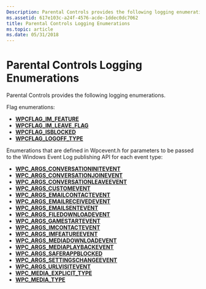 ```yaml
---
Description: Parental Controls provides the following logging enumerations.
ms.assetid: 617e103c-a24f-4576-acde-1ddec0dc7062
title: Parental Controls Logging Enumerations
ms.topic: article
ms.date: 05/31/2018
---
```


# Parental Controls Logging Enumerations

Parental Controls provides the following logging enumerations.

Flag enumerations:

-   [**WPCFLAG\_IM\_FEATURE**](/windows/win32/api/wpcevent/ne-wpcevent-wpcflag_im_feature)
-   [**WPCFLAG\_IM\_LEAVE\_FLAG**](/windows/win32/api/wpcevent/ne-wpcevent-wpcflag_im_leave)
-   [**WPCFLAG\_ISBLOCKED**](/windows/win32/api/wpcevent/ne-wpcevent-wpcflag_isblocked)
-   [**WPCFLAG\_LOGOFF\_TYPE**](/windows/win32/api/wpcevent/ne-wpcevent-wpcflag_logoff_type)

Enumerations that are defined in Wpcevent.h for parameters to be passed to the Windows Event Log publishing API for each event type:

-   [**WPC\_ARGS\_CONVERSATIONINITEVENT**](/windows/win32/api/wpcevent/ne-wpcevent-wpc_args_conversationinitevent)
-   [**WPC\_ARGS\_CONVERSATIONJOINEVENT**](/windows/win32/api/wpcevent/ne-wpcevent-wpc_args_conversationjoinevent)
-   [**WPC\_ARGS\_CONVERSATIONLEAVEEVENT**](/windows/win32/api/wpcevent/ne-wpcevent-wpc_args_conversationleaveevent)
-   [**WPC\_ARGS\_CUSTOMEVENT**](/windows/win32/api/wpcevent/ne-wpcevent-wpc_args_customevent)
-   [**WPC\_ARGS\_EMAILCONTACTEVENT**](/windows/win32/api/wpcevent/ne-wpcevent-wpc_args_emailcontactevent)
-   [**WPC\_ARGS\_EMAILRECEIVEDEVENT**](/windows/win32/api/wpcevent/ne-wpcevent-wpc_args_emailreceievedevent)
-   [**WPC\_ARGS\_EMAILSENTEVENT**](/windows/win32/api/wpcevent/ne-wpcevent-wpc_args_emailsentevent)
-   [**WPC\_ARGS\_FILEDOWNLOADEVENT**](/windows/win32/api/wpcevent/ne-wpcevent-wpc_args_filedownloadevent)
-   [**WPC\_ARGS\_GAMESTARTEVENT**](/windows/win32/api/wpcevent/ne-wpcevent-wpc_args_gamestartevent)
-   [**WPC\_ARGS\_IMCONTACTEVENT**](/windows/win32/api/wpcevent/ne-wpcevent-wpc_args_imcontactevent)
-   [**WPC\_ARGS\_IMFEATUREEVENT**](/windows/win32/api/wpcevent/ne-wpcevent-wpc_args_imfeatureevent)
-   [**WPC\_ARGS\_MEDIADOWNLOADEVENT**](/windows/win32/api/wpcevent/ne-wpcevent-wpc_args_mediadownloadevent)
-   [**WPC\_ARGS\_MEDIAPLAYBACKEVENT**](/windows/win32/api/wpcevent/ne-wpcevent-wpc_args_mediaplaybackevent)
-   [**WPC\_ARGS\_SAFERAPPBLOCKED**](/windows/win32/api/wpcevent/ne-wpcevent-wpc_args_saferappblocked)
-   [**WPC\_ARGS\_SETTINGSCHANGEEVENT**](/windows/win32/api/wpcevent/ne-wpcevent-wpc_args_settingschangeevent)
-   [**WPC\_ARGS\_URLVISITEVENT**](/windows/win32/api/wpcevent/ne-wpcevent-wpc_args_urlvisitevent)
-   [**WPC\_MEDIA\_EXPLICIT\_TYPE**](/windows/win32/api/wpcevent/ne-wpcevent-wpc_media_explicit)
-   [**WPC\_MEDIA\_TYPE**](/windows/win32/api/wpcevent/ne-wpcevent-wpc_media_type)

 

 




